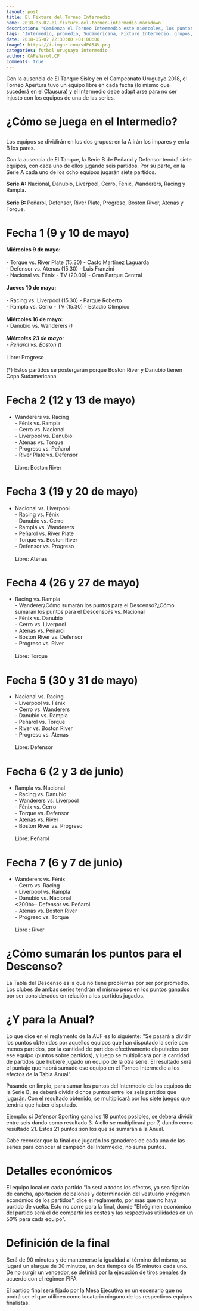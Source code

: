 ```yaml
---
layout: post
title: El Fixture del Torneo Intermedio
name: 2018-05-07-el-fixture-del-torneo-intermedio.markdown
description: "Comienza el Torneo Intermedio este miércoles, los puntos se suman al Anual, el ganador clasifica directamente a la Sudamericana por tener un equipo menos se calcula un promedio y los puntajes pueden tener coma."
tags: "Intermedio, promedio, Sudamericana, Fixture Intermedio, grupos, serie A, serie B"
date: 2018-05-07 22:30:00 +01:00:00
image1: https://i.imgur.com/vdPA54V.png
categories: futbol uruguayo intermedio
author: CAPeñarol.CF
comments: true
---
```


Con la ausencia de El Tanque Sisley en el Campeonato Uruguayo 2018, el Torneo Apertura tuvo un equipo libre en cada fecha (lo mismo que sucederá en el Clausura) y el Intermedio debe adapt
arse para no ser injusto con los equipos de una de las series.

<h1>
 <p>
  ¿Cómo se juega en el Intermedio?
 </p>
</h1>

Los equipos se dividirán en los dos grupos: en la A irán los impares y en la B los pares.<br>

Con la ausencia de El Tanque, la Serie B de Peñarol y Defensor tendrá siete equipos, con cada uno de ellos jugando seis partidos. Por su parte, en la Serie A cada uno de los ocho equipos jugarán siete partidos.

<b>Serie A:</b> Nacional, Danubio, Liverpool, Cerro, Fénix, Wanderers, Racing y Rampla.<br><br><b>Serie B: </b>Peñarol, Defensor, River Plate, Progreso, Boston River, Atenas y Torque.

<h1>Fecha 1 (9 y 10 de mayo)</h1>

<b>Miércoles 9 de mayo:<br></b><br>- Torque vs. River Plate (15.30) - Casto Martínez Laguarda<br>- Defensor vs. Atenas (15.30) - Luis Franzini<br>- Nacional vs. Fénix - TV (20.00) - Gran Parque Central<br><b><br>Jueves 10 de mayo:</b><br><br>- Racing vs. Liverpool (15.30) - Parque Roberto<br>- Rampla vs. Cerro - TV (15.30) - Estadio Olímpico<br><br><b>Miércoles 16 de mayo:</b><br>- Danubio vs. Wanderers (*) <br><b><br>Miércoles 23 de mayo:</b><br>- Peñarol vs. Boston (*)<br><br>Libre: Progreso<br><br>(*) Estos partidos se postergarán porque Boston River y Danubio tienen Copa Sudamericana.

<h1>Fecha 2 (12 y 13 de mayo)</h1>

- Wanderers vs. Racing<br>- Fénix vs. Rampla<br>- Cerro vs. Nacional<br>- Liverpool vs. Danubio<br>- Atenas vs. Torque<br>- Progreso vs. Peñarol<br>- River Plate vs. Defensor<br> <br>Libre: Boston River

<h1>Fecha 3 (19 y 20 de mayo)</h1>

- Nacional vs. Liverpool<br>- Racing vs. Fénix<br>- Danubio vs. Cerro<br>- Rampla vs. Wanderers<br>- Peñarol vs. River Plate<br>- Torque vs. Boston River<br>- Defensor vs. Progreso<br><br>Libre: Atenas

<h1>Fecha 4 (26 y 27 de mayo)</h1>

- Racing vs. Rampla<br>- Wanderer¿Cómo sumarán los puntos para el Descenso?¿Cómo sumarán los puntos para el Descenso?s vs. Nacional<br>- Fénix vs. Danubio<br>- Cerro vs. Liverpool<br>- Atenas vs. Peñarol<br>- Boston River vs. Defensor<br>- Progreso vs. River<br><br>Libre: Torque

<h1>Fecha 5 (30 y 31 de mayo)</h1>

- Nacional vs. Racing<br>- Liverpool vs. Fénix<br>- Cerro vs. Wanderers<br>- Danubio vs. Rampla<br>- Peñarol vs. Torque<br>- River vs. Boston River<br>- Progreso vs. Atenas<br><br>Libre: Defensor

<h1>Fecha 6 (2 y 3 de junio)</h1>

- Rampla vs. Nacional<br>- Racing vs. Danubio<br>- Wanderers vs. Liverpool<br>- Fénix vs. Cerro<br>- Torque vs. Defensor<br>- Atenas vs. River<br>- Boston River vs. Progreso<br><br>Libre:
Peñarol

<h1>Fecha 7 (6 y 7 de junio)</h1>

- Wanderers vs. Fénix<br>- Cerro vs. Racing<br>- Liverpool vs. Rampla<br>- Danubio vs. Nacional<br><200b>- Defensor vs. Peñarol<br>- Atenas vs. Boston River<br>- Progreso vs. Torque<br><br>Libre
: River

<h1>¿Cómo sumarán los puntos para el Descenso?</h1>

La Tabla del Descenso es la que no tiene problemas por ser por promedio. Los clubes de ambas series tendrán el mismo peso en los puntos ganados por ser considerados en relación a los partidos jugados.

<h1>¿Y para la Anual?</h1>

Lo que dice en el reglamento de la AUF es lo siguiente: "Se pasará a dividir los puntos obtenidos por aquellos equipos que han disputado la serie con menos partidos, por la cantidad de partidos efectivamente disputados por ese equipo (puntos sobre partidos), y luego se multiplicará por la cantidad de partidos que hubiere jugado un equipo de la otra serie. El resultado será el puntaje que habrá sumado ese equipo en el Torneo Intermedio a los efectos de la Tabla Anual".

Pasando en limpio, para sumar los puntos del Intermedio de los equipos de la Serie B, se deberá dividir dichos puntos entre los seis partidos que jugarán. Con el resultado obtenido, se multiplicará por los siete juegos que tendría que haber disputado.

Ejemplo: si Defensor Sporting gana los 18 puntos posibles, se deberá dividir entre seis dando como resultado 3. A ello se multiplicará por 7, dando como resultado 21. Estos 21 puntos son los que se sumarán a la Anual.

Cabe recordar que la final que jugarán los ganadores de cada una de las series para conocer al campeón del Intermedio, no suma puntos.

<h1>Detalles económicos</h1>

El equipo local en cada partido "lo será a todos los efectos, ya sea fijación de cancha, aportación de balones y determinación del vestuario y régimen económico de los partidos", dice el reglamento, por más que no haya partido de vuelta. Esto no corre para la final, donde "El régimen económico del partido será el de compartir los costos y las respectivas utilidades en un 50% para cada equipo".

<h1>Definición de la final</h1>

Será de 90 minutos y de mantenerse la igualdad al término del mismo, se jugará un alargue de 30 minutos, en dos tiempos de 15 minutos cada uno. De no surgir un vencedor, se definirá por la ejecución de tiros penales de acuerdo con el régimen FIFA

El partido final será fijado por la Mesa Ejecutiva en un escenario que no podrá ser el que utilicen como locatario ninguno de los respectivos equipos finalistas.<br>
